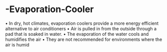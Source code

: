 # -Evaporation-Cooler
• In dry, hot climates, evaporation coolers provide a more energy efficient alternative to air conditioners • Air is pulled in from the outside through a pad that is soaked in water. • The evaporation of the water cools and humidifies the air • They are not recommended for environments where the air is humid
